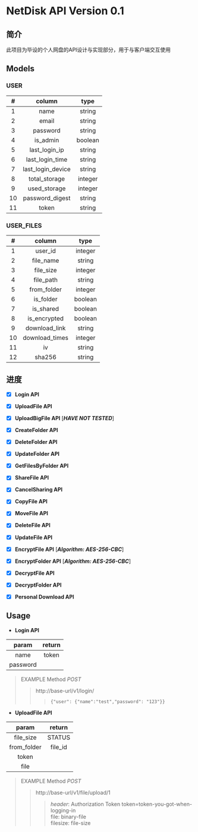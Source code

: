 # NetDisk API Version 0.1

## 简介
此项目为毕设的个人网盘的API设计与实现部分，用于与客户端交互使用

## Models

### USER
|#|column|type|
|:---:|:---:|:---:|
|1|name|string|
|2|email|string|
|3|password|string|
|4|is_admin|boolean|
|5|last_login_ip|string|
|6|last_login_time|string|
|7|last_login_device|string|
|8|total_storage|integer|
|9|used_storage|integer|
|10|password_digest|string|
|11|token|string|

### USER_FILES
|#|column|type|
|:---:|:---:|:---:|
|1|user_id|integer|
|2|file_name|string|
|3|file_size|integer|
|4|file_path|string|
|5|from_folder|integer|
|6|is_folder|boolean|
|7|is_shared|boolean|
|8|is_encrypted|boolean|
|9|download_link|string|
|10|download_times|integer|
|11|iv|string|
|12|sha256|string|

## 进度
- [x] **Login API**

- [x] **UploadFile API**

- [x] **UploadBigFile API** [_**HAVE NOT TESTED**_]

- [x] **CreateFolder API** 

- [x] **DeleteFolder API**

- [x] **UpdateFolder API**

- [x] **GetFilesByFolder API**

- [x] **ShareFile API**

- [x] **CancelSharing API**

- [x] **CopyFile API**

- [x] **MoveFile API**

- [x] **DeleteFile API**

- [x] **UpdateFile API**

- [x] **EncryptFile API** [_**Algorithm: AES-256-CBC**_]

- [x] **EncryptFolder API** [_**Algorithm: AES-256-CBC**_]

- [x] **DecryptFile API**

- [x] **DecryptFolder API**

- [x] **Personal Download API**

## Usage

- **Login API**

|param|return|
|:---:|:----:|
|name|token|
|password|

> EXAMPLE Method _POST_
>> http://base-url/v1/login/
>>> ```{"user": {"name":"test","password": "123"}} ```

- **UploadFile API**

|param|return|
|:---:|:----:|
|file_size|STATUS|
|from_folder|file_id|
|token||
|file||

> EXAMPLE Method _POST_
>> http://base-url/v1/file/upload/1
>>> _header_: Authorization Token token=token-you-got-when-logging-in <br> 
>>> file: binary-file <br>
>>> filesize: file-size 






